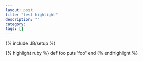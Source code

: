 ```yaml
---
layout: post
title: "test highlight"
description: ""
category: 
tags: []
---
```


{% include JB/setup %}

<link rel="stylesheet" href="assets/themes/bootstrap-3/css/pygments.css">

{% highlight ruby %}
def foo
  puts 'foo'
end
{% endhighlight %}
